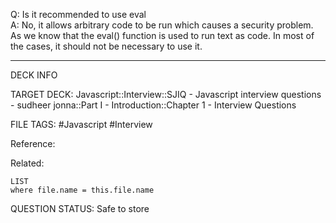 Q: Is it recommended to use eval  
A: No, it allows arbitrary code to be run which causes a security problem. As we know that the eval() function is used to run text as code. In most of the cases, it should not be necessary to use it.
<!--ID: 1693596709741-->

---

DECK INFO

TARGET DECK: Javascript::Interview::SJIQ - Javascript interview questions - sudheer jonna::Part I - Introduction::Chapter 1 - Interview Questions

FILE TAGS: #Javascript #Interview

Reference:

Related:

```dataview
LIST
where file.name = this.file.name
```

QUESTION STATUS: Safe to store